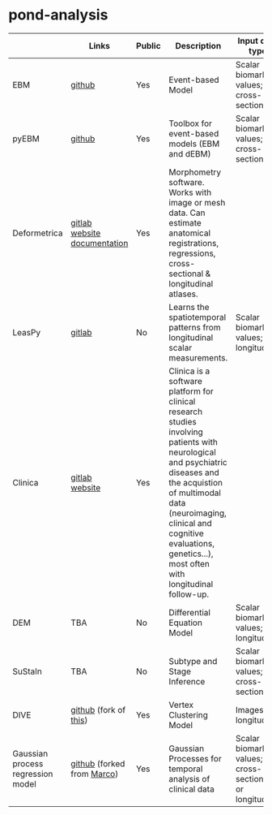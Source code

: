# pond-analysis

|   | Links | Public | Description | Input data type |
| - | ----- | ------ | ----------- | --------------- |
| EBM | [github](https://github.com/ucl-mig/ebm) | Yes | Event-based Model | Scalar biomarker values; cross-sectional |
| pyEBM | [github](https://github.com/88vikram/pyebm) | Yes | Toolbox for event-based models (EBM and dEBM) | Scalar biomarker values; cross-sectional |
| Deformetrica | [gitlab](https://gitlab.icm-institute.org/alexandre_bone/pydeformetrica) <br> [website](http://www.deformetrica.org/) <br > [documentation](https://gitlab.icm-institute.org/alexandre_bone/pydeformetrica/wikis/home)| Yes | Morphometry software. Works with image or mesh data. Can estimate anatomical registrations, regressions, cross-sectional & longitudinal atlases.  |  |
| LeasPy | [gitlab](https://gitlab.icm-institute.org/aramislab/LEASPy) | No | Learns the spatiotemporal patterns from longitudinal scalar measurements. | Scalar biomarker values; longitudinal |
| Clinica | [gitlab](http://gitlab.icm-institute.org:aramislab/clinica) <br> [website](http://clinica.run/) | Yes | Clinica is a software platform for clinical research studies involving patients with neurological and psychiatric diseases and the acquistion of multimodal data (neuroimaging, clinical and cognitive evaluations, genetics...), most often with longitudinal follow-up. |  |
| DEM | TBA | No | Differential Equation Model | Scalar biomarker values; longitudinal |
| SuStaIn | TBA | No | Subtype and Stage Inference | Scalar biomarker values; cross-sectional |
| DIVE | [github](https://github.com/EuroPOND/dive) (fork of [this](https://github.com/mrazvan22/dive)) | Yes | Vertex Clustering Model | Images; longitudinal |
| Gaussian process regression model | [github](https://github.com/EuroPOND/GP_progression_model) (forked from [Marco](https://github.com/marcolorenzi/GP_progression_model)) | Yes | Gaussian Processes for temporal analysis of clinical data | Scalar biomarker values; cross-sectional or longitudinal |
